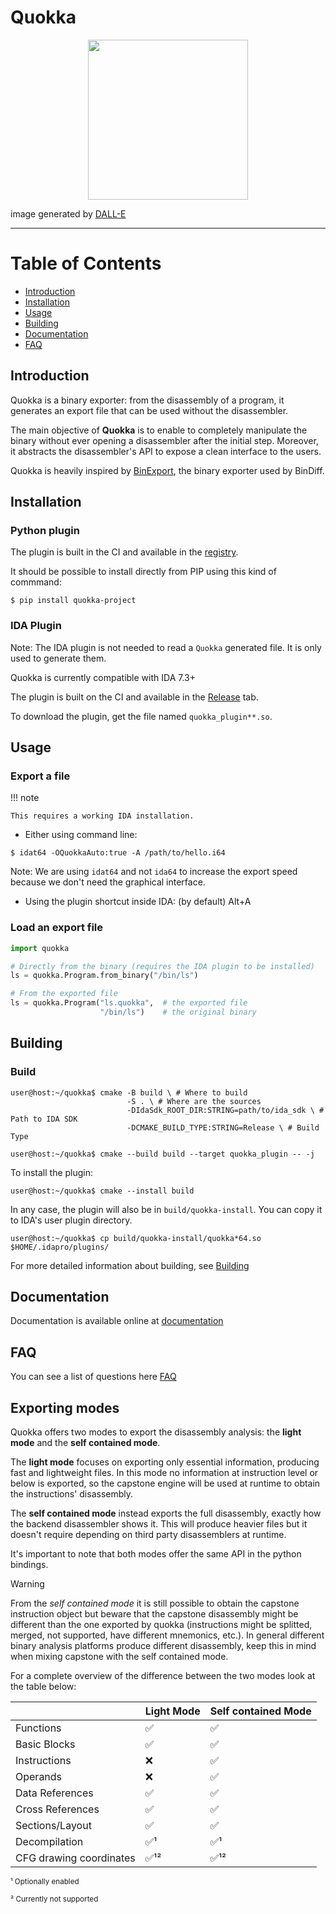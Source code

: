 # Quokka

<p align="center">
	<img src="https://raw.githubusercontent.com/quarkslab/quokka/main/docs/img/logo.png"  width="256" height="256">
</p>

image generated by [DALL-E](https://labs.openai.com/s/3k4LtWP564OYrVCIeoGmefMB)


---

Table of Contents
=================

* [Introduction](#introduction)
* [Installation](#installation)
* [Usage](#usage)
* [Building](#building)
* [Documentation](#documentation)
* [FAQ](#faq)

## Introduction

Quokka is a binary exporter: from the disassembly of a program, it generates
an export file that can be used without the disassembler.

The main objective of **Quokka** is to enable to completely manipulate the
binary without ever opening a disassembler after the initial step. Moreover, it
abstracts the disassembler's API to expose a clean interface to the users.

Quokka is heavily inspired by [BinExport](https://github.com/google/binexport),
the binary exporter used by BinDiff.

## Installation

### Python plugin

The plugin is built in the CI and available in the
[registry](https://github.com/quarkslab/quokka/packages).

It should be possible to install directly from PIP using this kind of commmand:

```commandline
$ pip install quokka-project
```

### IDA Plugin

Note: The IDA plugin is not needed to read a `Quokka` generated file. It is
only used to generate them.

Quokka is currently compatible with IDA 7.3+

The plugin is built on the CI and available in the
[Release](https://github.com/quarkslab/quokka/releases/new) tab.

To download the plugin, get the file named `quokka_plugin**.so`.

## Usage

### Export a file

!!! note

    This requires a working IDA installation.


- Either using command line:
```commandline
$ idat64 -OQuokkaAuto:true -A /path/to/hello.i64
```

Note: We are using `idat64` and not `ida64` to increase the export speed
because we don't need the graphical interface.

- Using the plugin shortcut inside IDA: (by default) Alt+A

### Load an export file

```python
import quokka

# Directly from the binary (requires the IDA plugin to be installed)
ls = quokka.Program.from_binary("/bin/ls")

# From the exported file
ls = quokka.Program("ls.quokka",  # the exported file 
                    "/bin/ls")    # the original binary
```

## Building

### Build

```console
user@host:~/quokka$ cmake -B build \ # Where to build
                          -S . \ # Where are the sources
                          -DIdaSdk_ROOT_DIR:STRING=path/to/ida_sdk \ # Path to IDA SDK 
                          -DCMAKE_BUILD_TYPE:STRING=Release \ # Build Type

user@host:~/quokka$ cmake --build build --target quokka_plugin -- -j
```

To install the plugin:

```console
user@host:~/quokka$ cmake --install build
```

In any case, the plugin will also be in `build/quokka-install`. You can
copy it to IDA's user plugin directory.

```console
user@host:~/quokka$ cp build/quokka-install/quokka*64.so $HOME/.idapro/plugins/
```

For more detailed information about building, see [Building](docs/installation.md#ida-plugin)

## Documentation
Documentation is available online at
[documentation](https://quarkslab.github.io/quokka/)

## FAQ
You can see a list of questions here [FAQ](docs/FAQ.md)

## Exporting modes

Quokka offers two modes to export the disassembly analysis: the **light mode** and the **self contained mode**.

The **light mode** focuses on exporting only essential information, producing fast and lightweight files. In this mode no information at instruction level or below is exported, so the capstone engine will be used at runtime to obtain the instructions' disassembly.

The **self contained mode** instead exports the full disassembly, exactly how the backend disassembler shows it. This will produce heavier files but it doesn't require depending on third party disassemblers at runtime.

It's important to note that both modes offer the same API in the python bindings.

> [!WARNING]
> From the *self contained mode* it is still possible to obtain the capstone instruction object
> but beware that the capstone disassembly might be different than the one exported by quokka
> (instructions might be splitted, merged, not supported, have different mnemonics, etc.).
> In general different binary analysis platforms produce different disassembly, keep this in mind
> when mixing capstone with the self contained mode.

For a complete overview of the difference between the two modes look at the table below:

|  | Light Mode | Self contained Mode |
| -------- | -------- | -------- |
| Functions | ✅ | ✅ |
| Basic Blocks | ✅ | ✅ |
| Instructions | ❌ | ✅ |
| Operands | ❌ | ✅ |
| Data References | ✅ | ✅ |
| Cross References | ✅ | ✅ |
| Sections/Layout | ✅ | ✅ |
| Decompilation | ✅¹ | ✅¹ |
| CFG drawing coordinates | ✅¹² | ✅¹² |

<sup>¹ Optionally enabled</sup>

<sup>² Currently not supported</sup>
